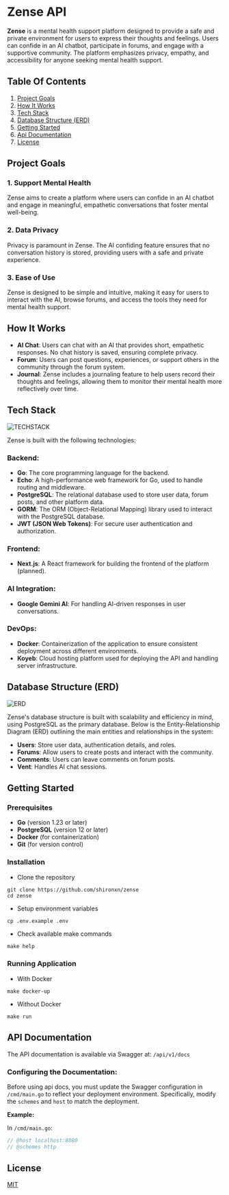# Zense API
**Zense** is a mental health support platform designed to provide a safe and private environment for users to express their thoughts and feelings. Users can confide in an AI chatbot, participate in forums, and engage with a supportive community. The platform emphasizes privacy, empathy, and accessibility for anyone seeking mental health support.

## Table Of Contents
1. [﻿Project Goals](https://github.com/shironxn/zense?tab=readme-ov-file#project-goals) ﻿
2. [﻿How It Works](https://github.com/shironxn/zense?tab=readme-ov-file#how-it-works)﻿
3. [﻿Tech Stack](https://github.com/shironxn/zense?tab=readme-ov-file#tech-stack) 
4. [﻿Database Structure (ERD)](https://github.com/shironxn/zense?tab=readme-ov-file#database-structure-erd)﻿﻿
5. [﻿Getting Started](https://github.com/shironxn/zense?tab=readme-ov-file#getting-started)﻿
6. [﻿Api Documentation](https://github.com/shironxn/zense?tab=readme-ov-file#api-documentation) 
7. [﻿License](https://github.com/shironxn/zense?tab=readme-ov-file#license)﻿
## Project Goals
### 1. **Support Mental Health**
 Zense aims to create a platform where users can confide in an AI chatbot and engage in meaningful, empathetic conversations that foster mental well-being.

### 2. **Data Privacy**
 Privacy is paramount in Zense. The AI confiding feature ensures that no conversation history is stored, providing users with a safe and private experience.

### 3. **Ease of Use**
 Zense is designed to be simple and intuitive, making it easy for users to interact with the AI, browse forums, and access the tools they need for mental health support.

## How It Works
- **AI Chat**: Users can chat with an AI that provides short, empathetic responses. No chat history is saved, ensuring complete privacy.
- **Forum**: Users can post questions, experiences, or support others in the community through the forum system.
- **Journal**: Zense includes a journaling feature to help users record their thoughts and feelings, allowing them to monitor their mental health more reflectively over time. 
## Tech Stack
![TECHSTACK](./assets/techstack.png)

Zense is built with the following technologies:

### Backend:
- **Go**: The core programming language for the backend.
- **Echo**: A high-performance web framework for Go, used to handle routing and middleware.
- **PostgreSQL**: The relational database used to store user data, forum posts, and other platform data.
- **GORM**: The ORM (Object-Relational Mapping) library used to interact with the PostgreSQL database.
- **JWT (JSON Web Tokens)**: For secure user authentication and authorization.
### Frontend:
- **Next.js**: A React framework for building the frontend of the platform (planned).
### AI Integration:
- **Google Gemini AI**: For handling AI-driven responses in user conversations.
### DevOps:
- **Docker**: Containerization of the application to ensure consistent deployment across different environments.
- **Koyeb**: Cloud hosting platform used for deploying the API and handling server infrastructure.
## Database Structure (ERD)
![ERD](./assets/erd.png)

Zense's database structure is built with scalability and efficiency in mind, using PostgreSQL as the primary database. Below is the Entity-Relationship Diagram (ERD) outlining the main entities and relationships in the system:

- **Users**: Store user data, authentication details, and roles.
- **Forums**: Allow users to create posts and interact with the community.
- **Comments**: Users can leave comments on forum posts.
- **Vent**: Handles AI chat sessions.
## Getting Started
### Prerequisites
- **Go** (version 1.23 or later)
- **PostgreSQL** (version 12 or later)
- **Docker** (for containerization)
- **Git** (for version control)
### Installation
- Clone the repository
```
git clone https://github.com/shironxn/zense
cd zense
```
- Setup environment variables
```
cp .env.example .env
```
- Check available make commands
```bash
﻿make help 
```
### Running Application
- With Docker
```
make docker-up
```
- Without Docker
```
﻿make run 
```
## API Documentation
The API documentation is available via Swagger at: `/api/v1/docs` 

### Configuring the Documentation:
Before using api docs, you must update the Swagger configuration in `/cmd/main.go` to reflect your deployment environment. Specifically, modify the `schemes` and `host` to match the deployment.

**Example:**

In `/cmd/main.go`:

```go
// @host localhost:8080
// @schemes http
```
## License
[﻿MIT](https://choosealicense.com/licenses/mit/) 

